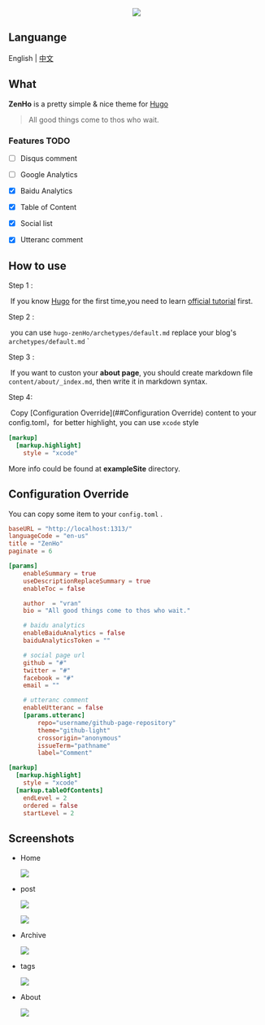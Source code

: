 

<p align="center">
    <img src="release/img/logo.jpg">
</p>

## Languange

English | [中文](README_ZH.md)



## What

**ZenHo** is a pretty simple & nice theme for [Hugo](https://gohugo.io/)

> All good things come to thos who wait.



### Features TODO

- [ ] Disqus comment
- [ ] Google Analytics
- [x] Baidu Analytics
- [x] Table of Content
- [x] Social  list
- [x] Utteranc comment



## How to use

Step 1 : 

​	If you know  [Hugo](https://gohugo.io/) for the first time,you need to learn  [official tutorial](https://gohugo.io/getting-started/quick-start/) first.

Step 2 : 

​	you can use  `hugo-zenHo/archetypes/default.md`  replace your blog's `archetypes/default.md` `

Step 3 :  

​	If you want to custon your **about page**, you should create markdown file `content/about/_index.md`, then write it in markdown syntax.

Step 4:

​	Copy [Configuration Override](##Configuration Override) content to your config.toml，for better highlight, you can use `xcode` style

```toml	
[markup]
  [markup.highlight]
    style = "xcode"
```



More info could be found at **exampleSite** directory.



## Configuration Override

You can copy some item to your `config.toml` .

```toml
baseURL = "http://localhost:1313/"
languageCode = "en-us"
title = "ZenHo"
paginate = 6

[params]
    enableSummary = true
    useDescriptionReplaceSummary = true
    enableToc = false

    author  = "vran"
    bio = "All good things come to thos who wait."

    # baidu analytics
    enableBaiduAnalytics = false
    baiduAnalyticsToken = ""

    # social page url
    github = "#"
    twitter = "#"
    facebook = "#"
    email = ""

    # utteranc comment
    enableUtteranc = false
    [params.utteranc]
        repo="username/github-page-repository"
        theme="github-light"
        crossorigin="anonymous"
        issueTerm="pathname"
        label="Comment"

[markup]
  [markup.highlight]
    style = "xcode"
  [markup.tableOfContents]
    endLevel = 2
    ordered = false
    startLevel = 2
```



## Screenshots

- Home

  ![](release/img/home.png)



- post

  ![](release/img/post.png)

  

  ![](release/img/content-2.jpg)





- Archive

  ![](release/img/archive.jpg)

- tags

  ![](release/img/tags.jpg)



- About

  ![](release/img/about.png)
